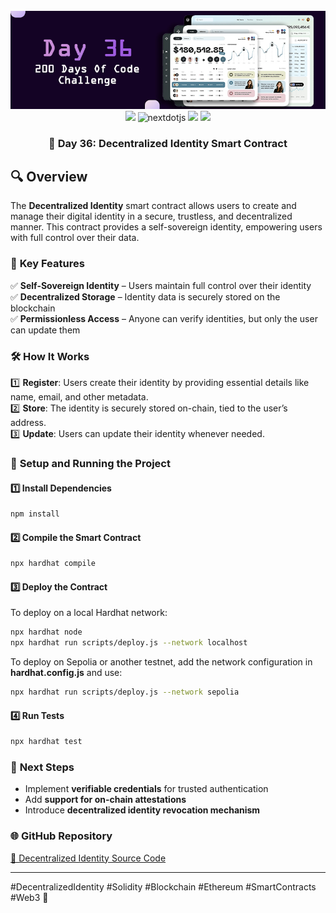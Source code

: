 <div align="center">
  <br />
      <img src="https://github.com/iamjohncaleb/200-Days-Of-Code-Challenge/blob/main/Thumbnails/the%20Day%2036.jpg" alt="Project Banner">

  <div>
    <img src="https://img.shields.io/badge/solidity-363636?style=for-the-badge&logo=solidity&logoColor=white" />
    <img src="https://img.shields.io/badge/-Next_JS-black?style=for-the-badge&logoColor=white&logo=nextdotjs&color=000000" alt="nextdotjs" />
    <img src="https://img.shields.io/badge/web3.js-F16822?style=for-the-badge&logo=web3dotjs&logoColor=white" />
    <img src="https://img.shields.io/badge/hardhat-F3BA2F?style=for-the-badge&logo=ethereum&logoColor=black" />
  </div>

  <h3 align="center">🎁 Day 36: Decentralized Identity Smart Contract</h3>
</div>

## 🔍 **Overview**

The **Decentralized Identity** smart contract allows users to create and manage their digital identity in a secure, trustless, and decentralized manner. This contract provides a self-sovereign identity, empowering users with full control over their data.

### 📜 **Key Features**
✅ **Self-Sovereign Identity** – Users maintain full control over their identity  
✅ **Decentralized Storage** – Identity data is securely stored on the blockchain  
✅ **Permissionless Access** – Anyone can verify identities, but only the user can update them  

### 🛠️ **How It Works**
1️⃣ **Register**: Users create their identity by providing essential details like name, email, and other metadata.  
2️⃣ **Store**: The identity is securely stored on-chain, tied to the user’s address.  
3️⃣ **Update**: Users can update their identity whenever needed.

### 🚀 **Setup and Running the Project**

#### **1️⃣ Install Dependencies**
```sh
npm install
```

#### **2️⃣ Compile the Smart Contract**
```sh
npx hardhat compile
```

#### **3️⃣ Deploy the Contract**
To deploy on a local Hardhat network:
```sh
npx hardhat node  
npx hardhat run scripts/deploy.js --network localhost
```
To deploy on Sepolia or another testnet, add the network configuration in **hardhat.config.js** and use:
```sh
npx hardhat run scripts/deploy.js --network sepolia
```

#### **4️⃣ Run Tests**
```sh
npx hardhat test
```

### 🔗 **Next Steps**
- Implement **verifiable credentials** for trusted authentication  
- Add **support for on-chain attestations**  
- Introduce **decentralized identity revocation mechanism**

### 🌐 **GitHub Repository**
[🔗 Decentralized Identity Source Code](https://github.com/your-repository-link)

---
#DecentralizedIdentity #Solidity #Blockchain #Ethereum #SmartContracts #Web3 🚀

